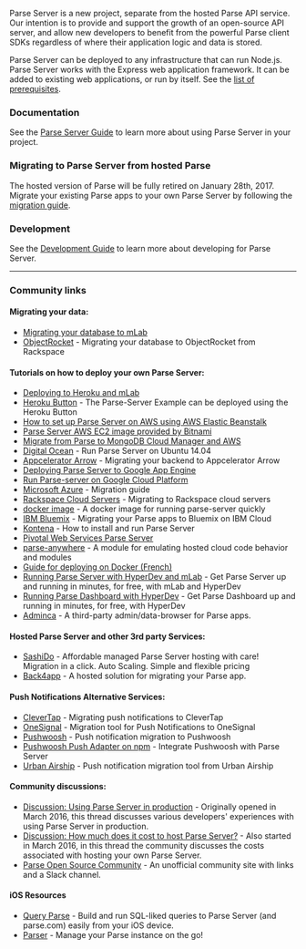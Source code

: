 Parse Server is a new project, separate from the hosted Parse API service.  Our intention is to provide and support the growth of an open-source API server, and allow new developers to benefit from the powerful Parse client SDKs regardless of where their application logic and data is stored.

Parse Server can be deployed to any infrastructure that can run Node.js. Parse Server works with the Express web application framework. It can be added to existing web applications, or run by itself. See the [list of prerequisites](https://github.com/ParsePlatform/parse-server/wiki/Parse-Server-Guide#prerequisites).

### Documentation

See the [Parse Server Guide](/ParsePlatform/parse-server/wiki/Parse-Server-Guide) to learn more about using Parse Server in your project.

### Migrating to Parse Server from hosted Parse

The hosted version of Parse will be fully retired on January 28th, 2017. Migrate your existing Parse apps to your own Parse Server by following the [migration guide](https://parse.com/migration).

### Development

See the [Development Guide](/ParsePlatform/parse-server/wiki/Development-Guide) to learn more about developing for Parse Server.

---

### Community links

#### Migrating your data:

* [Migrating your database to mLab](http://docs.mlab.com/migrating-from-parse/#choosing-a-plan)
* [ObjectRocket](https://objectrocket.com/blog/mongodb/move-your-parse-data-to-objectrocket) - Migrating your database to ObjectRocket from Rackspace

#### Tutorials on how to deploy your own Parse Server:

* [Deploying to Heroku and mLab](https://github.com/ParsePlatform/parse-server/wiki/Deploying-Parse-Server#deploying-to-heroku-and-mLab)
* [Heroku Button](https://github.com/ParsePlatform/parse-server-example) - The Parse-Server Example can be deployed using the Heroku Button
* [How to set up Parse Server on AWS using AWS Elastic Beanstalk](http://mobile.awsblog.com/post/TxCD57GZLM2JR/How-to-set-up-Parse-Server-on-AWS-using-AWS-Elastic-Beanstalk)
* [Parse Server AWS EC2 image provided by Bitnami](https://aws.amazon.com/marketplace/pp/B01BLQ17TO)
* [Migrate from Parse to MongoDB Cloud Manager and AWS](https://www.mongodb.com/migrate-from-parse-to-mongodb-cloud-manager-and-aws)
* [Digital Ocean](https://www.digitalocean.com/community/tutorials/how-to-run-parse-server-on-ubuntu-14-04) - Run Parse Server on Ubuntu 14.04
* [Appcelerator Arrow](http://www.appcelerator.com/blog/2016/02/your-very-own-mbaas-how-to-move-from-parse-to-appcelerator-arrow/) - Migrating your backend to Appcelerator Arrow
* [Deploying Parse Server to Google App Engine](https://medium.com/@justinbeckwith/deploying-parse-server-to-google-app-engine-6bc0b7451d50)
* [Run Parse-server on Google Cloud Platform](https://cloud.google.com/nodejs/resources/frameworks/parse-server)
* [Microsoft Azure](https://azure.microsoft.com/en-us/blog/azure-welcomes-parse-developers/) - Migration guide
* [Rackspace Cloud Servers](https://support.rackspace.com/how-to/migrating-from-parse-to-rackspace/) - Migrating to Rackspace cloud servers
* [docker image](https://hub.docker.com/r/instainer/parse-server) - A docker image for running parse-server quickly
* [IBM Bluemix](http://ibm.co/1Z00gMw) - Migrating your Parse apps to Bluemix on IBM Cloud
* [Kontena](http://blog.kontena.io/how-to-install-and-run-private-parse-server-in-production/) - How to install and run Parse Server
* [Pivotal Web Services Parse Server](https://github.com/cf-platform-eng/pws-parse-server)
* [parse-anywhere](https://github.com/flovilmart/parse-anywhere) - A module for emulating hosted cloud code behavior and modules
* [Guide for deploying on Docker (French)](https://medium.com/@DidierFranc/parse-com-ferme-parse-s-ouvre-cd426118fbbd)
* [Running Parse Server with HyperDev and mLab](https://github.com/ParsePlatform/parse-server/wiki/Running-Parse-Server-with-HyperDev-and-mLab) - Get Parse Server up and running in minutes, for free, with mLab and HyperDev
* [Running Parse Dashboard with HyperDev](https://github.com/ParsePlatform/parse-server/wiki/Running-Parse-Dashboard-with-HyperDev) - Get Parse Dashboard up and running in minutes, for free, with HyperDev
* [Adminca](http://adminca.com) - A third-party admin/data-browser for Parse apps.

#### Hosted Parse Server and other 3rd party Services:

* [SashiDo](https://www.sashido.io) - Affordable managed Parse Server hosting with care! Migration in a click. Auto Scaling. Simple and flexible pricing
* [Back4app](http://blog.back4app.com/2016/03/01/quick-wizard-migration/) - A hosted solution for migrating your Parse app.

#### Push Notifications Alternative Services:

* [CleverTap](https://clevertap.com/parse/) - Migrating push notifications to CleverTap
* [OneSignal](https://onesignal.com/parse) - Migration tool for Push Notifications to OneSignal
* [Pushwoosh](https://www.pushwoosh.com/parse/) - Push notification migration to Pushwoosh
* [Pushwoosh Push Adapter on npm](https://www.npmjs.com/package/pushwoosh-parse-adapter) - Integrate Pushwoosh with Parse Server
* [Urban Airship](https://www.urbanairship.com/parse-migration) - Push notification migration tool from Urban Airship

#### Community discussions:

* [Discussion: Using Parse Server in production](https://github.com/ParsePlatform/parse-server/issues/1106) - Originally opened in March 2016, this thread discusses various developers' experiences with using Parse Server in production.
* [Discussion: How much does it cost to host Parse Server?](https://github.com/ParsePlatform/parse-server/issues/1174) - Also started in March 2016, in this thread the community discusses the costs associated with hosting your own Parse Server.
* [Parse Open Source Community](http://parseopensource.github.io/) - An unofficial community site with links and a Slack channel.

#### iOS Resources

* [Query Parse](https://itunes.apple.com/de/app/query-parse/id1170245634?l=en&mt=8) - Build and run SQL-liked queries to Parse Server (and parse.com) easily from your iOS device.
* [Parser](https://itunes.apple.com/br/app/parser-browse-manage-parse/id1102677107?mt=8) - Manage your Parse instance on the go!